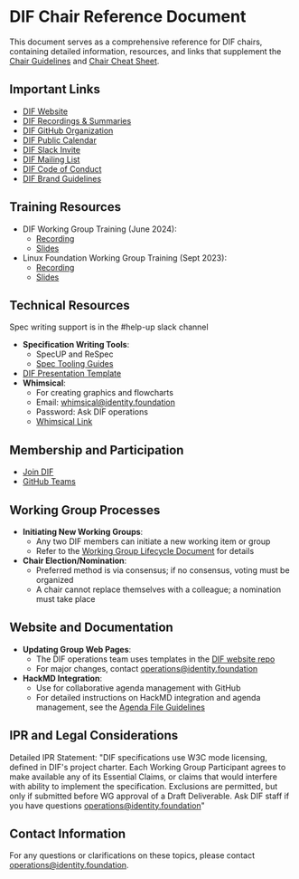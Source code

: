 # DIF Chair Reference Document

This document serves as a comprehensive reference for DIF chairs, containing detailed information, resources, and links that supplement the [Chair Guidelines](./chair_guidelines.md) and [Chair Cheat Sheet](./chair_cheat_sheet.md).

## Important Links

- [DIF Website](https://identity.foundation/)
- [DIF Recordings & Summaries](https://identity.foundation/recordings)
- [DIF GitHub Organization](https://github.com/decentralized-identity)
- [DIF Public Calendar](http://bit.ly/dif-calendar)
- [DIF Slack Invite](https://bit.ly/DIF_slack_invite)
- [DIF Mailing List](https://dif.groups.io/g/main)
- [DIF Code of Conduct](https://github.com/decentralized-identity/org/blob/master/code-of-conduct.md)
- [DIF Brand Guidelines](http://bit.ly/DIF_brand_guidelines)

## Training Resources

- DIF Working Group Training (June 2024):
  - [Recording](https://drive.google.com/file/d/19W8AFdhTXZ_x0mxc9g2taRVEc9hln06P/view?usp=drive_link)
  - [Slides](https://docs.google.com/presentation/d/1ynQBb2NetBZ8T_gIYXWXWjhvOz9n98HUsBz6xsczOM8/edit?usp=sharing)
- Linux Foundation Working Group Training (Sept 2023):
  - [Recording](https://drive.google.com/file/d/1PIsF1xQ5i1NPp_RG2A39NEfh6ck95HQg/view?usp=drive_link)
  - [Slides](https://docs.google.com/presentation/d/1I0B3dQLQa51uCV3VFXHLsbzmyB_jZMl4/edit?usp=sharing&ouid=116182654223161791531&rtpof=true&sd=true)

## Technical Resources

Spec writing support is in the #help-up slack channel

- **Specification Writing Tools**:
  - SpecUP and ReSpec
  - [Spec Tooling Guides](./spec-tooling-guides.md)
- [DIF Presentation Template](https://docs.google.com/presentation/d/1jXF5LhBLmKsbjCfGGBFNDC_tqISmgd8-DK-ISxSQkwc/edit#slide=id.g7760498cf3_0_50)
- **Whimsical**:
  - For creating graphics and flowcharts
  - Email: whimsical@identity.foundation
  - Password: Ask DIF operations
  - [Whimsical Link](https://whimsical.com/DMbT3mCT74bQ3wxCKBTDbQ)

## Membership and Participation

- [Join DIF](https://identity.foundation/join)
- [GitHub Teams](https://github.com/orgs/decentralized-identity/teams)

## Working Group Processes

- **Initiating New Working Groups**:
  - Any two DIF members can initiate a new working item or group
  - Refer to the [Working Group Lifecycle Document](./working-group-lifecycle.md) for details
- **Chair Election/Nomination**:
  - Preferred method is via consensus; if no consensus, voting must be organized
  - A chair cannot replace themselves with a colleague; a nomination must take place

## Website and Documentation

- **Updating Group Web Pages**:
  - The DIF operations team uses templates in the [DIF website repo](https://github.com/decentralized-identity/decentralized-identity.github.io/tree/master/templates/pages/working-groups/)
  - For major changes, contact operations@identity.foundation
- **HackMD Integration**:
  - Use for collaborative agenda management with GitHub
  - For detailed instructions on HackMD integration and agenda management, see the [Agenda File Guidelines](./agenda_files.md)

## IPR and Legal Considerations

Detailed IPR Statement: "DIF specifications use W3C mode licensing, defined in DIF's project charter. Each Working Group Participant agrees to make available any of its Essential Claims, or claims that would interfere with ability to implement the specification. Exclusions are permitted, but only if submitted before WG approval of a Draft Deliverable. Ask DIF staff if you have questions operations@identity.foundation"

## Contact Information

For any questions or clarifications on these topics, please contact operations@identity.foundation.
